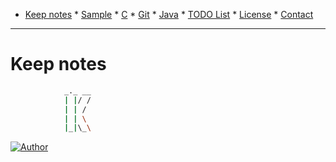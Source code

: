 * [Keep notes](#keep-notes)
         * [Sample](#sample)
             * [C](#c)
             * [Git](#git)
             * [Java](#java)
         * [TODO List](#todo-list)
         * [License](#license)
         * [Contact](#contact)

------
# Keep notes
```sh
            _._ __
            | |/ /
            | | /
            | | \
            |_|\_\
```
[![Author](https://img.shields.io/bage/author-strawberrylin-lightgrey.svg)](https://github.com/strawberrylin)
